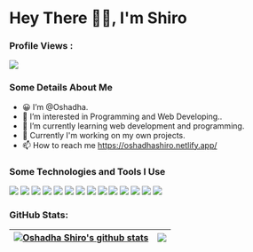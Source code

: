 # Hey There 👋👋, I'm Shiro


### Profile Views :<br>
  <img src="https://profile-counter.glitch.me/TECHfoGEEKS/count.svg" /><br>

### Some Details About Me
- 😀 I’m @Oshadha.
- 👀 I’m interested in Programming and Web Developing..
- 🌱 I’m currently learning web development and programming.
- 💞️ Currently I'm working on my own projects.
- 📫 How to reach me https://oshadhashiro.netlify.app/

### Some Technologies and Tools I Use
<img src="https://img.shields.io/badge/javascript%20-%23323330.svg?&style=for-the-badge&logo=javascript&logoColor=%23F7DF1E"> <img src="https://img.shields.io/badge/react%20-%2320232a.svg?&style=for-the-badge&logo=react&logoColor=%2361DAFB"> <img src="https://img.shields.io/badge/Node.js-43853D?style=for-the-badge&logo=node.js&logoColor=white"> <img src="https://img.shields.io/badge/TypeScript-007ACC?style=for-the-badge&logo=typescript&logoColor=white"> <img src="https://img.shields.io/badge/html5%20-%23E34F26.svg?&style=for-the-badge&logo=html5&logoColor=white">  <img src="https://img.shields.io/badge/css3%20-%231572B6.svg?&style=for-the-badge&logo=css3&logoColor=white"> <img src="https://img.shields.io/badge/python%20-%2314354C.svg?&style=for-the-badge&logo=python&logoColor=white"> <img src="https://img.shields.io/badge/Tailwindcss-007ACC?style=for-the-badge&logo=tailwindcss&logoColor=white"> <img src="https://img.shields.io/badge/bootstrap%20-%23563D7C.svg?&style=for-the-badge&logo=bootstrap&logoColor=white"> <img src="https://img.shields.io/badge/c++%20-%2300599C.svg?&style=for-the-badge&logo=c%2B%2B&logoColor=white"> <img src="https://img.shields.io/badge/Firebase-yellow?style=for-the-badge&logo=firebase&logoColor=white"> <img src="https://img.shields.io/badge/MongoDB-4EA94B?style=for-the-badge&logo=mongodb&logoColor=white"> <img src="https://img.shields.io/badge/git%20-%23F05033.svg?&style=for-the-badge&logo=git&logoColor=white"/> <img src="http://img.shields.io/badge/-VS%20Code-000000?style=for-the-badge&logo=Visual-studio-code&logoColor=blue"> 

### GitHub Stats:

| <a href="https://github.com/oshadhashiro404?tab=stars"><img align="center" src="https://github-readme-stats.vercel.app/api?username=oshadhashiro404&show_icons=true&include_all_commits=true&theme=buefy&hide_border=true" alt="Oshadha Shiro's github stats" /></a> | <a href="https://github.com/oshadhashiro404?tab=repositories"><img align="center" src="https://github-readme-stats.vercel.app/api/top-langs/?username=oshadhashiro404&layout=compact&theme=buefy&hide_border=true" /></a> |
| ------------- | ------------- |

<!-- 
###
[![Ashutosh's github activity graph](https://github-readme-activity-graph.cyclic.app/graph?username=oshadhashiro404&bg_color=000000&color=5ba4d2&line=154fc1&point=4991d0&area=true&hide_border=true)](https://github.com/ashutosh00710/github-readme-activity-graph)

### My Ranking 🏆

<a href="https://stardev.io/developers/oshadhashiro404"><img width="400" alt="Check out oshadhashiro404's profile on stardev.io" src="https://stardev.io/developers/oshadhashiro404/badge/languages/global.svg" /></a> <a href="https://stardev.io/developers/oshadhashiro404"><img  width="400" alt="Check out oshadhashiro404&apos;s profile on stardev.io" src="https://stardev.io/developers/oshadhashiro404/badge/languages/country.svg" /></a>
![](https://hit.yhype.me/github/profile?user_id=91681163) 
<a  href="https://stardev.io/developers/oshadhashiro404"><img align="center" width="500" alt="Check out oshadhashiro404&apos;s profile on stardev.io" src="https://stardev.io/developers/oshadhashiro404/badge/languages/locality.svg" /></a>
-->
